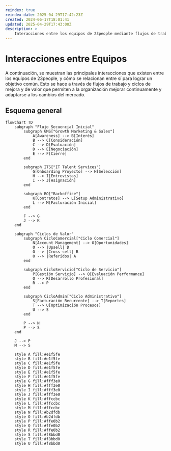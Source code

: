 ```yaml
---
reindex: true
reindex-date: 2025-04-29T17:42:23Z
created: 2024-06-17T18:01:41
updated: 2025-04-29T17:43:00Z
description: >
    Interacciones entre los equipos de 23people mediante flujos de trabajo y ciclos de mejoras y de valor.
---
```


# Interacciones entre Equipos

A continuación, se muestran las principales interacciones que existen entre los equipos de 23people, y cómo se relacionan entre sí para lograr un objetivo común. Esto se hace a través de flujos de trabajo y ciclos de mejora y de valor que permiten a la organización mejorar continuamente y adaptarse a los cambios del mercado.

## Esquema general

```mermaid
flowchart TD
    subgraph "Flujo Secuencial Inicial"
        subgraph GMS["Growth Marketing & Sales"]
            A[Awareness] --> B[Interés]
            B --> C[Consideración]
            C --> D[Evaluación]
            D --> E[Negociación]
            E --> F[Cierre]
        end

        subgraph ITS["IT Talent Services"]
            G[Onboarding Proyecto] --> H[Selección]
            H --> I[Entrevistas]
            I --> J[Asignación]
        end

        subgraph BO["Backoffice"]
            K[Contratos] --> L[Setup Administrativo]
            L --> M[Facturación Inicial]
        end

        F --> G
        J --> K
    end

    subgraph "Ciclos de Valor"
        subgraph CicloComercial["Ciclo Comercial"]
            N[Account Management] --> O[Oportunidades]
            O --> |Upsell| D
            O --> |Cross-sell| B
            O --> |Referidos| A
        end

        subgraph CicloServicio["Ciclo de Servicio"]
            P[Gestión Servicio] --> Q[Evaluación Performance]
            Q --> R[Desarrollo Profesional]
            R --> P
        end

        subgraph CicloAdmin["Ciclo Administrativo"]
            S[Facturación Recurrente] --> T[Reportes]
            T --> U[Optimización Procesos]
            U --> S
        end

        P --> N
        P --> S
    end

    J --> P
    M --> S

    style A fill:#e1f5fe
    style B fill:#e1f5fe
    style C fill:#e1f5fe
    style D fill:#e1f5fe
    style E fill:#e1f5fe
    style F fill:#e1f5fe
    style G fill:#fff3e0
    style H fill:#fff3e0
    style I fill:#fff3e0
    style J fill:#fff3e0
    style K fill:#ffccbc
    style L fill:#ffccbc
    style M fill:#ffccbc
    style N fill:#b2dfdb
    style O fill:#b2dfdb
    style P fill:#ffe0b2
    style Q fill:#ffe0b2
    style R fill:#ffe0b2
    style S fill:#f8bbd0
    style T fill:#f8bbd0
    style U fill:#f8bbd0
```
